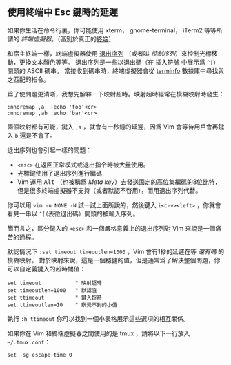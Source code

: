 ## 使用終端中 Esc 鍵時的延遲

如果你生活在命令行裏，你可能使用 xterm， gnome-terminal， iTerm2 等等所謂的 _終端虛擬器_。（區別於真正的[終端](https://en.wikipedia.org/wiki/Computer_terminal)）

和宿主終端一樣，終端虛擬器使用 [退出序列](https://en.wikipedia.org/wiki/Escape_sequence) （或者叫 _控制序列_）來控制光標移動，更換文本顏色等等。
退出序列是一些以退出碼（在 [插入符號](https://en.wikipedia.org/wiki/Caret_notation) 中展示爲 `^[`）開頭的 ASCII 碼串。
當接收到碼串時，終端虛擬器會從 [terminfo](https://en.wikipedia.org/wiki/Terminfo) 數據庫中尋找與之匹配的指令。

爲了使問題更清晰，我想先解釋一下映射超時。映射超時經常在模糊映射時發生：

```vim
:nnoremap ,a  :echo 'foo'<cr>
:nnoremap ,ab :echo 'bar'<cr>
```

兩個映射都有可能，鍵入 `,a` ，就會有一秒鐘的延遲，因爲 Vim 會等待用戶會再鍵入 `b` 還是不會了。

退出序列也會引起一樣的問題：

- `<esc>` 在返回正常模式或退出指令時被大量使用。
- 光標鍵使用了退出序列進行編碼
- Vim 運用 <kbd>Alt</kbd> （也被稱爲 _Meta key_）去發送固定的高位集編碼的8位比特，但是很多終端虛擬器不支持（或者默認不啓用），而用退出序列代替。

你可以用 `vim -u NONE -N` 試一試上面所說的，然後鍵入 `i<c-v><left>` ，你就會看見一串以 `^[`（表徵退出碼）開頭的被輸入序列。

簡而言之，區分鍵入的 `<esc>` 和一個嚴格意義上的退出序列對 Vim 來說是一個痛苦的過程。

默認情況下 `:set timeout timeoutlen=1000` ，Vim 會有1秒的延遲在等 _還有嗎_ 的模糊映射。
對於映射來說，這是一個穩健的值，但是通常爲了解決整個問題，你可以自定義鍵入的超時閾值：

```vim
set timeout           " 映射超時
set timeoutlen=1000   " 默認值
set ttimeout          " 鍵入超時
set ttimeoutlen=10    " 察覺不到的小值
```

執行 `:h ttimeout` 你可以找到一個小表格展示這些選項的相互關係。

如果你在 Vim 和終端虛擬器之間使用的是 tmux ，請將以下一行放入 `~/.tmux.conf`：

```tmux
set -sg escape-time 0
```

